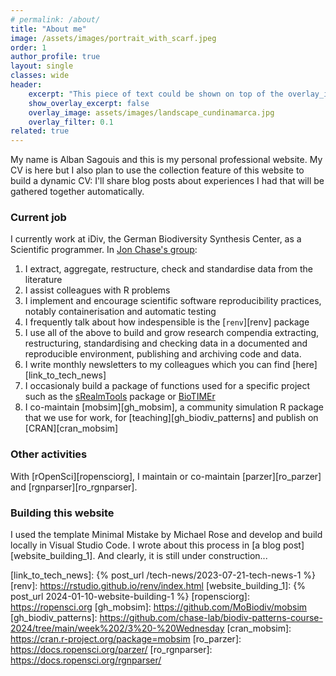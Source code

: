 ```yaml
---
# permalink: /about/
title: "About me"
image: /assets/images/portrait_with_scarf.jpeg
order: 1
author_profile: true
layout: single
classes: wide
header:
    excerpt: "This piece of text could be shown on top of the overlay_image, just under the title"
    show_overlay_excerpt: false
    overlay_image: assets/images/landscape_cundinamarca.jpg
    overlay_filter: 0.1
related: true
---
```


My name is Alban Sagouis and this is my personal professional website. My CV is here but I also plan to use the collection feature of this website to build a dynamic CV: I'll share blog posts about experiences I had that will be gathered together automatically.

### Current job
I currently work at iDiv, the German Biodiversity Synthesis Center, as a Scientific programmer. In [Jon Chase's group][chaselab]:
1. I extract, aggregate, restructure, check and standardise data from the literature
2. I assist colleagues with R problems
3. I implement and encourage scientific software reproducibility practices, notably containerisation and automatic testing
4. I frequently talk about how indespensible is the [`renv`][renv] package
5. I use all of the above to build and grow research compendia extracting, restructuring, standardising and checking data in a documented and reproducible environment, publishing and archiving code and data.
6. I write monthly newsletters to my colleagues which you can find [here][link_to_tech_news]
7. I occasionaly build a package of functions used for a specific project such as the [sRealmTools][gh_srealmtools] package or [BioTIMEr][gh_biotimer]
8. I co-maintain [mobsim][gh_mobsim], a community simulation R package that we use for work, for [teaching][gh_biodiv_patterns] and publish on [CRAN][cran_mobsim]

### Other activities
With [rOpenSci][ropensciorg], I maintain or co-maintain [parzer][ro_parzer] and [rgnparser][ro_rgnparser].

### Building this website
I used the template Minimal Mistake by Michael Rose and develop and build locally in Visual Studio Code. I wrote about this process in [a blog post][website_building_1]. And clearly, it is still under construction...

<!-- [CV]:                 {% link _pages/cv.md %} -->
[chaselab]:           https://www.idiv.de/en/groups-and-people/core-groups/synthesis.html
[gh_srealmtools]:     https://github.com/sRealmWG/sRealmTools
[gh_biotimer]:        https://github.com/bioTIMEHub/BioTIMEr
[link_to_tech_news]:  {% post_url /tech-news/2023-07-21-tech-news-1 %}
[renv]:               https://rstudio.github.io/renv/index.html
[website_building_1]: {% post_url 2024-01-10-website-building-1 %}
[ropensciorg]:        https://ropensci.org
[gh_mobsim]:          https://github.com/MoBiodiv/mobsim
[gh_biodiv_patterns]: https://github.com/chase-lab/biodiv-patterns-course-2024/tree/main/week%202/3%20-%20Wednesday
[cran_mobsim]:        https://cran.r-project.org/package=mobsim
[ro_parzer]:          https://docs.ropensci.org/parzer/
[ro_rgnparser]:       https://docs.ropensci.org/rgnparser/